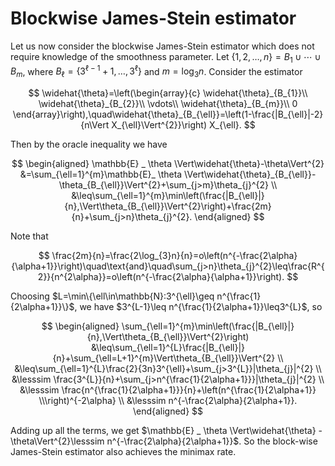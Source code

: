 # Blockwise James-Stein estimator

Let us now consider the blockwise James-Stein estimator which does not require knowledge of the smoothness parameter. Let $\{1,2,\ldots,n\}=B_{1}\cup\cdots\cup B_{m}$, where $B_{\ell}=\{3^{\ell-1}+1,\ldots,3^{\ell}\}$ and $m=\log_{3} n$. Consider the estimator

$$
\widehat{\theta}=\left(\begin{array}{c}
\widehat{\theta}_{B_{1}}\\
\widehat{\theta}_{B_{2}}\\
\vdots\\
\widehat{\theta}_{B_{m}}\\
0
\end{array}\right),\quad\widehat{\theta}_{B_{\ell}}=\left(1-\frac{|B_{\ell}|-2}{n\Vert X_{\ell}\Vert^{2}}\right) X_{\ell}.
$$

Then by the oracle inequality we have

$$
\begin{aligned}
\mathbb{E} _ \theta \Vert\widehat{\theta}-\theta\Vert^{2} &=\sum_{\ell=1}^{m}\mathbb{E}_ \theta \Vert\widehat{\theta}_{B_{\ell}}-\theta_{B_{\ell}}\Vert^{2}+\sum_{j>m}\theta_{j}^{2} \\
	&\leq\sum_{\ell=1}^{m}\min\left(\frac{|B_{\ell}|}{n},\Vert\theta_{B_{\ell}}\Vert^{2}\right)+\frac{2m}{n}+\sum_{j>n}\theta_{j}^{2}.
\end{aligned}
$$

Note that

$$
\frac{2m}{n}=\frac{2\log_{3}n}{n}=o\left(n^{-\frac{2\alpha}{\alpha+1}}\right)\quad\text{and}\quad\sum_{j>n}\theta_{j}^{2}\leq\frac{R^{2}}{n^{2\alpha}}=o\left(n^{-\frac{2\alpha}{\alpha+1}}\right).
$$

Choosing $L=\min\{\ell\in\mathbb{N}:3^{\ell}\geq n^{\frac{1}{2\alpha+1}}\}$, we have $3^{L-1}\leq n^{\frac{1}{2\alpha+1}}\leq3^{L}$, so

$$
\begin{aligned}
\sum_{\ell=1}^{m}\min\left(\frac{|B_{\ell}|}{n},\Vert\theta_{B_{\ell}}\Vert^{2}\right)	&\leq\sum_{\ell=1}^{L}\frac{|B_{\ell}|}{n}+\sum_{\ell=L+1}^{m}\Vert\theta_{B_{\ell}}\Vert^{2} \\
	&\leq\sum_{\ell=1}^{L}\frac{2}{3n}3^{\ell}+\sum_{j>3^{L}}|\theta_{j}|^{2} \\
	&\lesssim \frac{3^{L}}{n}+\sum_{j>n^{\frac{1}{2\alpha+1}}}|\theta_{j}|^{2} \\
	&\lesssim \frac{n^{\frac{1}{2\alpha+1}}}{n}+\left(n^{\frac{1}{2\alpha+1}} \\\right)^{-2\alpha} \\
	&\lesssim n^{-\frac{2\alpha}{2\alpha+1}}.
\end{aligned}
$$

Adding up all the terms, we get $\mathbb{E} _ \theta \Vert\widehat{\theta} - \theta\Vert^{2}\lesssim n^{-\frac{2\alpha}{2\alpha+1}}$. So the block-wise James-Stein estimator also achieves the minimax rate. 